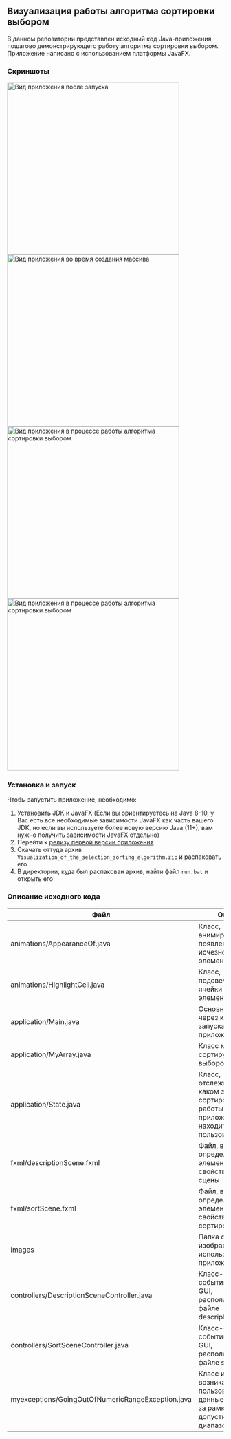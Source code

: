 ## Визуализация работы алгоритма сортировки выбором

В данном репозитории представлен исходный код Java-приложения, пошагово демонстрирующего работу алгоритма сортировки
выбором. Приложение написано с использованием платформы JavaFX.

### Скриншоты

<div>
<img src="https://user-images.githubusercontent.com/49313203/119182647-3d30f480-ba84-11eb-93bd-105f01d2187d.png" width="400" alt="Вид приложения после запуска">
<img src="https://user-images.githubusercontent.com/49313203/119185210-8f274980-ba87-11eb-8a9e-87c1798edf11.png" width="400" alt="Вид приложения во время создания массива">
<img src="https://user-images.githubusercontent.com/49313203/119183022-90a34280-ba84-11eb-813b-9ac5ff8945dc.png" width="400" alt="Вид приложения в процессе работы алгоритма сортировки выбором">
<img src="https://user-images.githubusercontent.com/49313203/119185027-3bb4fb80-ba87-11eb-8d9f-ee932343046e.png" width="400" alt="Вид приложения в процессе работы алгоритма сортировки выбором">
</div>

### Установка и запуск

Чтобы запустить приложение, необходимо:

1) Установить JDK и JavaFX (Если вы ориентируетесь на Java 8-10, у Вас есть все необходимые зависимости JavaFX как часть
   вашего JDK, но если вы используете более новую версию Java (11+), вам нужно получить зависимости JavaFX отдельно)
2) Перейти к [релизу первой версии приложения](https://github.com/tmrrwnxtsn/term-paper-in-algorithms/releases/tag/v1.0)
3) Скачать оттуда архив `Visualization_of_the_selection_sorting_algorithm.zip` и распаковать его
4) В директории, куда был распакован архив, найти файл `run.bat` и открыть его

### Описание исходного кода

| Файл | Описание |
|----|----|
| animations/AppearanceOf.java | Класс, анимирующий появление (или исчезновение) элементов GUI |
| animations/HighlightCell.java | Класс, подсвечивающий ячейки с элементами массива |
| application/Main.java | Основной класс, через который запускается приложение |
| application/MyArray.java | Класс массива, сортируемого выбором |
| application/State.java | Класс, отслеживающий, на каком этапе сортировки (или работы с приложением) находится пользователь |
| fxml/descriptionScene.fxml | Файл, в котором определены все элементы и их свойства начальной сцены |
| fxml/sortScene.fxml | Файл, в котором определены все элементы и их свойства сцены с сортировкой |
| images | Папка с изображениями, используемыми в приложении |
| controllers/DescriptionSceneController.java | Класс-обработчик событий элементов GUI, располагающихся в файле descriptionScene.fxml |
| controllers/SortSceneController.java | Класс-обработчик событий элементов GUI, располагающихся в файле sortScene.fxml |
| myexceptions/GoingOutOfNumericRangeException.java | Класс исключения, возникающего, когда пользователь вводит данные, выходящие за рамки допустимого диапазона |

